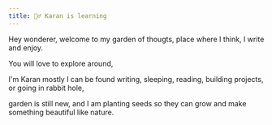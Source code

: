 ```yaml
---
title: 🤹‍♂️ Karan is learning
---
```


Hey wonderer, welcome to my garden of thougts, place where I think, I write and enjoy.

You will love to explore around, 

I'm Karan mostly I can be found writing, sleeping, reading, building projects, or going in rabbit hole,

garden is still new, and I am planting seeds so they can grow and make something beautiful like nature.